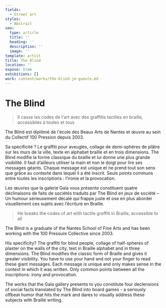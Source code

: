 ```yaml
---
fields:
  - Street art
styles:
  - Abstrait
seo:
  type: article
  title: ''
  heading: ''
  description: ''
  image: ''
template: artist
title: The Blind
location: ''
expose: true
exhibitions: []
work: content/works/the-blind-je-gueule.md
---
```

# The Blind

> Il casse les codes de l'art avec des graffitis tactiles en braille, accessibles à toutes et tous

The Blind est diplômé de l'école des Beaux Arts de Nantes et œuvre au sein du Collectif 100 Pression depuis 2003.

Sa spécificité ? Le graffiti pour aveugles, collage de demi-sphères de plâtre sur les murs de la ville, texte en alphabet braille et en trois dimensions. The Blind modifie la forme classique du braille et lui donne une plus grande visibilité. Il faut d’ailleurs utiliser la main et non le doigt pour lire ses messages géants. Chaque message est unique et ne prend tout son sens que grâce au contexte dans lequel il a été inscrit. Seuls points communs entre toutes les inscriptions : l’ironie et la provocation.

Les œuvres que la galerie Gaïa vous présente constituent quatre déclinaisons de faits de sociétés traduits par The Blind en jeux de société – Un humour sérieusement décalé qui frappe juste et ose en plus aborder visuellement ces sujets avec l’écriture en Braille.

> He breaks the codes of art with tactile graffiti in Braille, accessible to all

The Blind is a graduate of the Nantes School of Fine Arts and has been working with the 100 Pressure Collective since 2003. 

His specificity? The graffiti for blind people, collage of half-spheres of plaster on the walls of the city, text in Braille alphabet and in three dimensions. The Blind modifies the classic form of Braille and gives it greater visibility. You have to use your hand and not your finger to read these giant messages. Each message is unique and only makes sense in the context in which it was written. Only common points between all the inscriptions: irony and provocation.

The works that the Gaïa gallery presents to you constitute four declensions of social facts translated by The Blind into board games - a seriously offbeat humor that hits the mark and dares to visually address these subjects with Braille writing.

